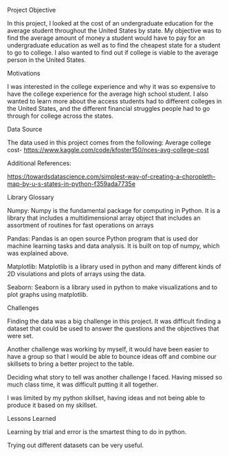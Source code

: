 Project Objective

In this project, I  looked at the cost of an undergraduate education for the average student throughout the United States by state. My objective was to find the average amount of money a student would have to pay for an undergraduate education as well as to find the cheapest state for a student to go to college. I also wanted to find out if college is viable to the average person in the United States.

Motivations

I was interested in the college experience and why it was so expensive to have the college experience for the average high school student. I also wanted to learn more about the access students had to different colleges in the United States, and the different financial struggles people had to go through for college across the states. 

Data Source

The data used in this project comes from the following:
Average college cost-  https://www.kaggle.com/code/kfoster150/nces-avg-college-cost 

Additional References:

https://towardsdatascience.com/simplest-way-of-creating-a-choropleth-map-by-u-s-states-in-python-f359ada7735e

Library Glossary

Numpy: Numpy is the fundamental package for computing in Python. It is a library that includes a multidimensional array object that includes an assortment of routines for fast operations on arrays 

Pandas: Pandas is an open source Python program that is used dor machine learning tasks and data analysis. It is built on top of numpy, which was explained above.

Matplotlib: Matplotlib is a library used in python and many different kinds of 2D visulations and plots of arrays using the data.

Seaborn: Seaborn is a library used in python to make visualizations and to plot graphs using matplotlib.

Challenges

Finding the data was a big challenge in this project. It was difficult finding a dataset that could be used to answer the questions and the objectives that were set.

Another challenge was working by myself, it would have been easier to have a group so that I would be able to bounce ideas off and combine our skillsets to bring a better project to the table.

Deciding what story to tell was another challenge I faced. Having missed so much class time, it was difficult putting it all together.

I was limited by my python skillset, having ideas and not being able to produce it based on my skillset.

Lessons Learned

Learning by trial and error is the smartest thing to do in python.

Trying out different datasets can be very useful.
